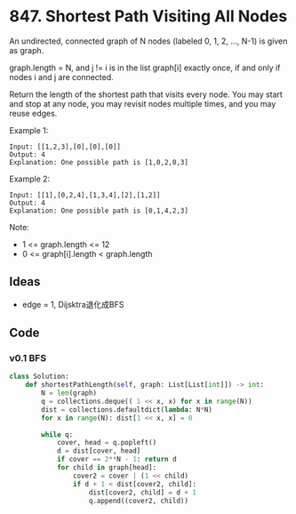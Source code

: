 # 847. Shortest Path Visiting All Nodes


An undirected, connected graph of N nodes (labeled 0, 1, 2, ..., N-1) is given as graph.

graph.length = N, and j != i is in the list graph[i] exactly once, if and only if nodes i and j are connected.

Return the length of the shortest path that visits every node. You may start and stop at any node, you may revisit nodes multiple times, and you may reuse edges.

 

Example 1:

```
Input: [[1,2,3],[0],[0],[0]]
Output: 4
Explanation: One possible path is [1,0,2,0,3]
```

Example 2:

```
Input: [[1],[0,2,4],[1,3,4],[2],[1,2]]
Output: 4
Explanation: One possible path is [0,1,4,2,3]
``` 

Note:

* 1 <= graph.length <= 12
* 0 <= graph[i].length < graph.length

## Ideas

- edge = 1, Dijsktra退化成BFS 

## Code

### v0.1 BFS 

``` python
class Solution:
    def shortestPathLength(self, graph: List[List[int]]) -> int:
        N = len(graph)
        q = collections.deque(( 1 << x, x) for x in range(N))
        dist = collections.defaultdict(lambda: N*N)
        for x in range(N): dist[1 << x, x] = 0 
        
        while q:
            cover, head = q.popleft()
            d = dist[cover, head]
            if cover == 2**N - 1: return d
            for child in graph[head]:
                cover2 = cover | (1 << child)
                if d + 1 < dist[cover2, child]:
                    dist[cover2, child] = d + 1
                    q.append((cover2, child))
```
